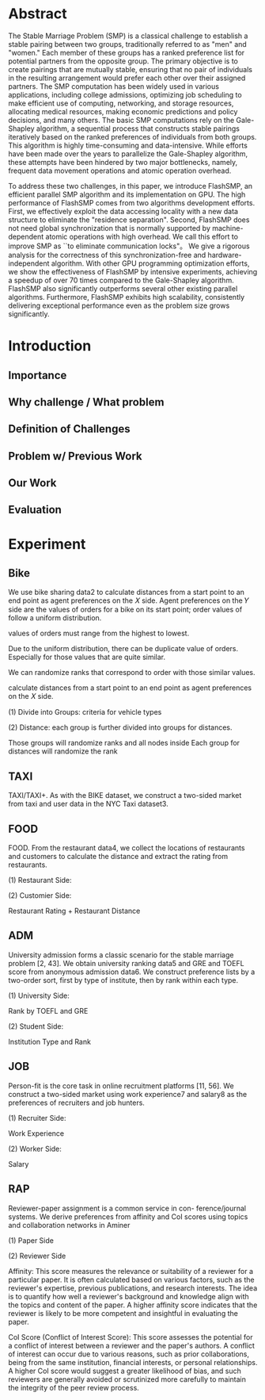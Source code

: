 # Abstract

The Stable Marriage Problem (SMP) is a classical challenge to establish a stable pairing between two groups, traditionally referred to as "men" and "women." Each member of these groups has a ranked preference list for potential partners from the opposite group. The primary objective is to create pairings that are mutually stable, ensuring that no pair of individuals in the resulting arrangement would prefer each other over their assigned partners. The SMP computation has been widely used in various applications, including college admissions, optimizing job scheduling to make efficient use of computing, networking, and storage resources, allocating medical resources, making economic predictions and policy decisions, and many others. The basic SMP computations rely on the Gale-Shapley algorithm, a sequential process that constructs stable pairings iteratively based on the ranked preferences of individuals from both groups. This algorithm is highly time-consuming and data-intensive. While efforts have been made over the years to parallelize the Gale-Shapley algorithm, these attempts have been hindered by two major bottlenecks, namely, frequent data movement operations and atomic operation overhead.   

To address these two challenges, in this paper, we introduce FlashSMP, an efficient parallel SMP algorithm and its implementation on GPU. The high performance of FlashSMP comes from two algorithms development efforts. First, we effectively exploit the data accessing locality with a new data structure to eliminate the "residence separation". Second, FlashSMP does not need global synchronization that is normally supported by machine-dependent atomic operations with high overhead. We call this effort to improve SMP as ``to eliminate communication locks"。 We give a rigorous analysis for the correctness of this synchronization-free and hardware-independent algorithm. With other GPU programming optimization efforts, we show the effectiveness of FlashSMP by intensive experiments, achieving a speedup of over 70 times compared to the Gale-Shapley algorithm. FlashSMP also significantly outperforms  several other existing parallel algorithms. Furthermore, FlashSMP exhibits high scalability, consistently delivering exceptional performance even as the problem size grows significantly.



# Introduction

## Importance



## Why challenge / What problem



## Definition of Challenges



## Problem w/ Previous Work



## Our Work



## Evaluation







# Experiment

## Bike

We use bike sharing data2 to calculate distances from a start point to an end point as agent preferences on the 𝑋 side.
Agent preferences on the 𝑌 side are the values of orders for a bike on its start point; order values of follow a uniform distribution.



values of orders must range from the highest to lowest.

Due to the uniform distribution, there can be duplicate value of orders. Especially for those values that are quite similar.



We can randomize ranks that correspond to order with those similar values.



calculate distances from a start point to an end point as agent preferences on the 𝑋 side.

(1) Divide into Groups: criteria for vehicle types

(2) Distance: each group is further divided into groups for distances.

Those groups will randomize ranks and all nodes inside Each group for distances will randomize the rank



## TAXI

TAXI/TAXI+. As with the BIKE dataset, we construct a two-sided market from taxi and user data in the NYC Taxi dataset3.



## FOOD

FOOD. From the restaurant data4, we collect the locations of restaurants and customers to calculate the distance and extract the rating from restaurants.



(1) Restaurant Side:



(2) Customier Side:

Restaurant Rating + Restaurant Distance



## ADM

University admission forms a classic scenario for the stable
marriage problem [2, 43]. We obtain university ranking data5
and GRE and TOEFL score from anonymous admission data6.
We construct preference lists by a two-order sort, first by type
of institute, then by rank within each type.



(1) University Side:

Rank by TOEFL and GRE



(2) Student Side:

Institution Type and Rank



## JOB

Person-fit is the core task in online recruitment platforms [11,
56]. We construct a two-sided market using work experience7
and salary8 as the preferences of recruiters and job hunters.



(1) Recruiter Side:

Work Experience



(2) Worker Side:

Salary



## RAP

Reviewer-paper assignment is a common service in con-
ference/journal systems. We derive preferences from affinity and
CoI scores using topics and collaboration networks in Aminer

(1) Paper Side



(2) Reviewer Side



Affinity: This score measures the relevance or suitability of a reviewer for a particular paper. It is often calculated based on various factors, such as the reviewer's expertise, previous publications, and research interests. The idea is to quantify how well a reviewer's background and knowledge align with the topics and content of the paper. A higher affinity score indicates that the reviewer is likely to be more competent and insightful in evaluating the paper.

CoI Score (Conflict of Interest Score): This score assesses the potential for a conflict of interest between a reviewer and the paper's authors. A conflict of interest can occur due to various reasons, such as prior collaborations, being from the same institution, financial interests, or personal relationships. A higher CoI score would suggest a greater likelihood of bias, and such reviewers are generally avoided or scrutinized more carefully to maintain the integrity of the peer review process.